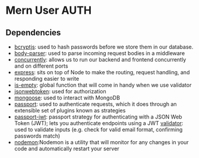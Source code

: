 # Mern User AUTH

## Dependencies

* [bcryptjs](https://www.npmjs.com/package/bcryptjs): used to hash passwords before we store them in our database.
* [body-parser](https://www.npmjs.com/package/body-parser): used to parse incoming request bodies in a middleware
* [concurrently](https://www.npmjs.com/package/concurrently): allows us to run our backend and frontend concurrently and on different ports
* [express](https://www.npmjs.com/package/express): sits on top of Node to make the routing, request handling, and responding easier to write
* [is-empty](https://www.npmjs.com/package/is-empty): global function that will come in handy when we use validator
* [jsonwebtoken](https://www.npmjs.com/package/jsonwebtoken): used for authorization
* [mongoose](https://www.npmjs.com/package/mongoose): used to interact with MongoDB
* [passport](https://www.npmjs.com/package/passport): used to authenticate requests, which it does through an extensible set of plugins known as strategies
* [passport-jwt](https://www.npmjs.com/package/passport-jwt): passport strategy for authenticating with a JSON Web Token (JWT); lets you authenticate endpoints using a JWT
[validator](https://www.npmjs.com/package/validator): used to validate inputs (e.g. check for valid email format, confirming passwords match)
* [nodemon](https://nodemon.io/):Nodemon is a utility that will monitor for any changes in your code and automatically restart your server


